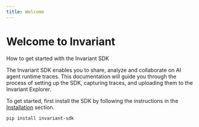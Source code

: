 ```yaml
---
title: Welcome
---
```


# Welcome to Invariant

<div class='subtitle'>How to get started with the Invariant SDK</div>

The Invariant SDK enables you to share, analyze and collaborate on AI agent runtime traces. This documentation will guide you through the process of setting up the SDK, capturing traces, and uploading them to the Invariant Explorer.

To get started, first install the SDK by following the instructions in the [Installation](installation.md) section.

```bash
pip install invariant-sdk
```